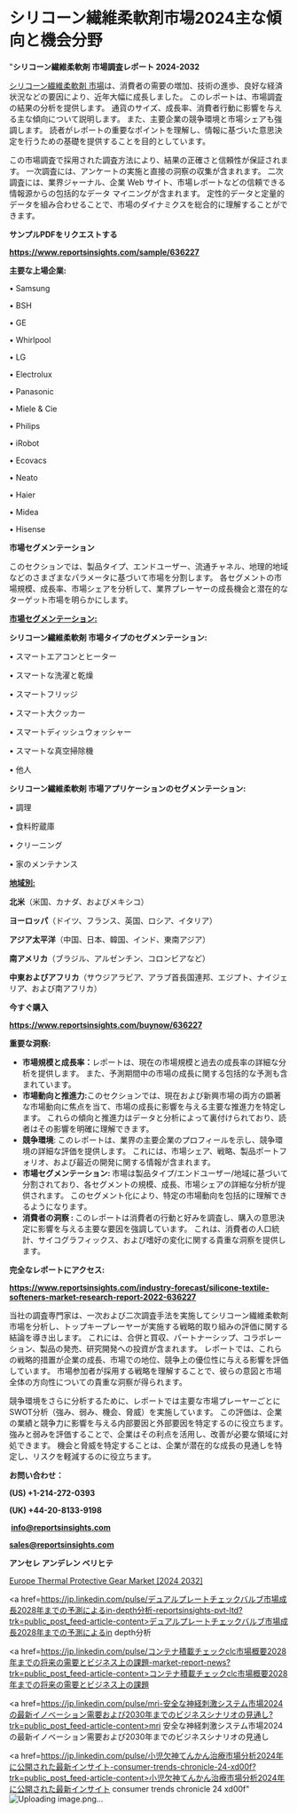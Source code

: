 # シリコーン繊維柔軟剤市場2024主な傾向と機会分野

 "<strong>シリコーン繊維柔軟剤 市場調査レポート 2024-2032</strong>

<a href=https://www.reportsinsights.com/sample/636227>シリコーン繊維柔軟剤 市場</a>は、消費者の需要の増加、技術の進歩、良好な経済状況などの要因により、近年大幅に成長しました。 このレポートは、市場調査の結果の分析を提供します。 通貨のサイズ、成長率、消費者行動に影響を与える主な傾向について説明します。 また、主要企業の競争環境と市場シェアも強調します。 読者がレポートの重要なポイントを理解し、情報に基づいた意思決定を行うための基礎を提供することを目的としています。

この市場調査で採用された調査方法により、結果の正確さと信頼性が保証されます。 一次調査には、アンケートの実施と直接の洞察の収集が含まれます。 二次調査には、業界ジャーナル、企業 Web サイト、市場レポートなどの信頼できる情報源からの包括的なデータ マイニングが含まれます。 定性的データと定量的データを組み合わせることで、市場のダイナミクスを総合的に理解することができます。

<strong><b>サンプルPDFをリクエストする</b></strong>

<a href=https://www.reportsinsights.com/sample/636227><strong><u>https://www.reportsinsights.com/sample/636227</u></strong></a>

<strong>主要な上場企業:</strong>

• Samsung

• BSH

• GE

• Whirlpool

• LG

• Electrolux

• Panasonic

• Miele & Cie

• Philips

• iRobot

• Ecovacs

• Neato

• Haier

• Midea

• Hisense

<strong>市場セグメンテーション</strong>

このセクションでは、製品タイプ、エンドユーザー、流通チャネル、地理的地域などのさまざまなパラメータに基づいて市場を分割します。 各セグメントの市場規模、成長率、市場シェアを分析して、業界プレーヤーの成長機会と潜在的なターゲット市場を明らかにします。

<strong><u>市場セグメンテーション</u></strong><strong><u>:</u></strong>

<strong>シリコーン繊維柔軟剤 市場タイプのセグメンテーション:</strong>

• スマートエアコンとヒーター

• スマートな洗濯と乾燥

• スマートフリッジ

• スマート大クッカー

• スマートディッシュウォッシャー

• スマートな真空掃除機

• 他人

<strong>シリコーン繊維柔軟剤 市場アプリケーションのセグメンテーション:</strong>

• 調理

• 食料貯蔵庫

• クリーニング

• 家のメンテナンス

<strong><u>地域別</u></strong><strong><u>:</u></strong>

<strong>北米</strong>（米国、カナダ、およびメキシコ）

<strong>ヨーロッパ</strong>（ドイツ、フランス、英国、ロシア、イタリア）

<strong>アジア太平洋</strong>（中国、日本、韓国、インド、東南アジア）

<strong>南アメリカ</strong>（ブラジル、アルゼンチン、コロンビアなど）

<strong>中東およびアフリカ</strong>（サウジアラビア、アラブ首長国連邦、エジプト、ナイジェリア、および南アフリカ）

<strong>今すぐ購入</strong>

<a href=https://www.reportsinsights.com/buynow/636227><strong><u>https://www.reportsinsights.com/buynow/636227</u></strong></a>

<strong>重要な洞察:</strong>
<ul>
  <li><strong>市場規模と成長率：</strong>レポートは、現在の市場規模と過去の成長率の詳細な分析を提供します。 また、予測期間中の市場の成長に関する包括的な予測も含まれています。</li>
  <li><strong>市場動向と推進力:</strong>このセクションでは、現在および新興市場の両方の顕著な市場動向に焦点を当て、市場の成長に影響を与える主要な推進力を特定します。 これらの傾向と推進力はデータと分析によって裏付けられており、読者はその影響を明確に理解できます。</li>
  <li><strong>競争環境</strong>: このレポートは、業界の主要企業のプロフィールを示し、競争環境の詳細な評価を提供します。 これには、市場シェア、戦略、製品ポートフォリオ、および最近の開発に関する情報が含まれます。</li>
  <li><strong>市場セグメンテーション: </strong>市場は製品タイプ/エンドユーザー/地域に基づいて分割されており、各セグメントの規模、成長、市場シェアの詳細な分析が提供されます。 このセグメント化により、特定の市場動向を包括的に理解できるようになります。</li>
  <li><strong>消費者の洞察 : </strong>このレポートは消費者の行動と好みを調査し、購入の意思決定に影響を与える主要な要因を強調しています。 これは、消費者の人口統計、サイコグラフィックス、および嗜好の変化に関する貴重な洞察を提供します。</li>
</ul>
<strong>完全なレポートにアクセス:</strong>

<a href=https://www.reportsinsights.com/industry-forecast/silicone-textile-softeners-market-research-report-2022-636227><strong><u><b>https://www.reportsinsights.com/industry-forecast/silicone-textile-softeners-market-research-report-2022-636227</b></u></strong></a>

当社の調査専門家は、一次および二次調査手法を実施してシリコーン繊維柔軟剤市場を分析し、トップキープレーヤーが実施する戦略的取り組みの評価に関する結論を導き出します。 これには、合併と買収、パートナーシップ、コラボレーション、製品の発売、研究開発への投資が含まれます。 レポートでは、これらの戦略的措置が企業の成長、市場での地位、競争上の優位性に与える影響を評価しています。 市場参加者が採用する戦略を理解することで、彼らの意図と市場全体の方向性についての貴重な洞察が得られます。

競争環境をさらに分析するために、レポートでは主要な市場プレーヤーごとにSWOT分析（強み、弱み、機会、脅威）を実施しています。 この評価は、企業の業績と競争力に影響を与える内部要因と外部要因を特定するのに役立ちます。 強みと弱みを評価することで、企業はその利点を活用し、改善が必要な領域に対処できます。 機会と脅威を特定することは、企業が潜在的な成長の見通しを特定し、リスクを軽減するのに役立ちます。

<strong>お問い合わせ：</strong>

<strong>(US) +1-214-272-0393</strong>

<strong>(UK) +44-20-8133-9198</strong>

<strong> </strong><a href=info@reportsinsights.com><strong><u>info@reportsinsights.com</u></strong></a>

<a href=sales@reportsinsights.com><strong><u>sales@reportsinsights.com</u></strong></a>

<strong>アンセレ アンデレン ベリヒテ</strong>

<a href=https://www.linkedin.com/pulse/europe-thermal-protective-gear-markets-trends-bvlgf/>Europe Thermal Protective Gear Market [2024 2032]</a>

<a href=https://jp.linkedin.com/pulse/デュアルプレートチェックバルブ市場成長2028年までの予測によるin-depth分析-reportsinsights-pvt-ltd?trk=public_post_feed-article-content>デュアルプレートチェックバルブ市場成長2028年までの予測によるin depth分析</a>

<a href=https://jp.linkedin.com/pulse/コンテナ積載チェックclc市場概要2028年までの将来の需要とビジネス上の課題-market-report-news?trk=public_post_feed-article-content>コンテナ積載チェックclc市場概要2028年までの将来の需要とビジネス上の課題</a>

<a href=https://jp.linkedin.com/pulse/mri-安全な神経刺激システム市場2024の最新イノベーション需要および2030年までのビジネスシナリオの見通し?trk=public_post_feed-article-content>mri 安全な神経刺激システム市場2024の最新イノベーション需要および2030年までのビジネスシナリオの見通し</a>

<a href=https://jp.linkedin.com/pulse/小児欠神てんかん治療市場分析2024年に公開された最新インサイト-consumer-trends-chronicle-24-xd00f?trk=public_post_feed-article-content>小児欠神てんかん治療市場分析2024年に公開された最新インサイト consumer trends chronicle 24 xd00f</a>"
![Uploading image.png…]()
